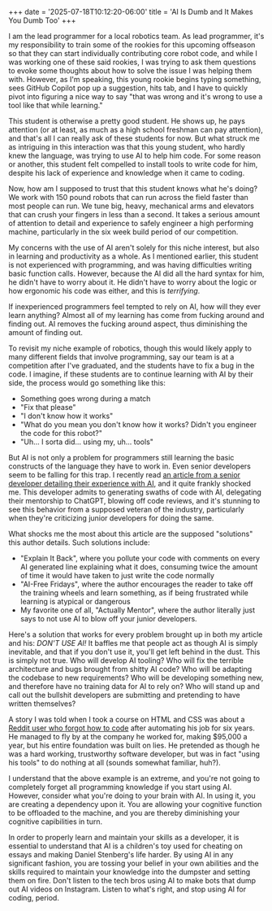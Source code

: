 +++
date = '2025-07-18T10:12:20-06:00'
title = 'AI Is Dumb and It Makes You Dumb Too'
+++

I am the lead programmer for a local robotics team. As lead programmer, it's my
responsibility to train some of the rookies for this upcoming offseason so that
they can start individually contributing core robot code, and while I was
working one of these said rookies, I was trying to ask them questions to evoke
some thoughts about how to solve the issue I was helping them with. However, as
I'm speaking, this young rookie begins typing something, sees GitHub Copilot pop
up a suggestion, hits tab, and I have to quickly pivot into figuring a nice way
to say "that was wrong and it's wrong to use a tool like that while learning."

This student is otherwise a pretty good student. He shows up, he pays attention
(or at least, as much as a high school freshman can pay attention), and that's
all I can really ask of these students for now. But what struck me as intriguing
in this interaction was that this young student, who hardly knew the language,
was trying to use AI to help him code. For some reason or another, this student
felt compelled to install tools to write code for him, despite his lack of
experience and knowledge when it came to coding.

Now, how am I supposed to trust that this student knows what he's doing? We work
with 150 pound robots that can run across the field faster than most people can
run. We tune big, heavy, mechanical arms and elevators that can crush your
fingers in less than a second. It takes a serious amount of attention to detail
and experience to safely engineer a high performing machine, particularly in the
six week build period of our competition.

My concerns with the use of AI aren't solely for this niche interest, but also
in learning and productivity as a whole. As I mentioned earlier, this student is
not experienced with programming, and was having difficulties writing basic
function calls. However, because the AI did all the hard syntax for him, he
didn't have to worry about it. He didn't have to worry about the logic or how
ergonomic his code was either, and this is <i>terrifying</i>.

If inexperienced programmers feel tempted to rely on AI, how will they ever
learn anything? Almost all of my learning has come from fucking around and
finding out. AI removes the fucking around aspect, thus diminishing the amount
of finding out.

To revisit my niche example of robotics, though this would likely apply to many
different fields that involve programming, say our team is at a competition
after I've graduated, and the students have to fix a bug in the code. I imagine,
if these students are to continue learning with AI by their side, the process
would go something like this:
- Something goes wrong during a match
- "Fix that please"
- "I don't know how it works"
- "What do you mean you don't know how it works? Didn't you engineer the code
  for this robot?"
- "Uh... I sorta did... using my, uh... tools"

But AI is not only a problem for programmers still learning the basic constructs
of the language they have to work in. Even senior developers seem to be falling
for this trap. I recently read [an article from a senior developer detailing
their experience with
AI](https://generativeai.pub/the-junior-developer-extinction-were-all-building-the-next-programming-dark-age-f66711c09f25),
and it quite frankly shocked me. This developer admits to generating swaths of
code with AI, delegating their mentorship to ChatGPT, blowing off code reviews,
and it's stunning to see this behavior from a supposed veteran of the industry,
particularly when they're criticizing junior developers for doing the same.

What shocks me the most about this article are the supposed "solutions" this
author details. Such solutions include:
- "Explain It Back", where you pollute your code with comments on every AI
generated line explaining what it does, consuming twice the amount of time it
would have taken to just write the code normally
- "AI-Free Fridays", where the author encourages the reader to take off the
training wheels and learn something, as if being frustrated while learning is
atypical or dangerous
- My favorite one of all, "Actually Mentor", where the author literally just
says to not use AI to blow off your junior developers.

Here's a solution that works for every problem brought up in both my article and
his: *DON'T USE AI!* It baffles me that people act as though AI is simply
inevitable, and that if you don't use it, you'll get left behind in the
dust. This is simply not true. Who will develop AI tooling? Who will fix the
terrible architecture and bugs brought from shitty AI code? Who will be adapting
the codebase to new requirements? Who will be developing something new, and
therefore have no training data for AI to rely on? Who will stand up and call
out the bullshit developers are submitting and pretending to have written
themselves?

A story I was told when I took a course on HTML and CSS was about a [Reddit user
who forgot how to
code](https://interestingengineering.com/culture/programmer-automates-job-6-years-boss-fires-finds)
after automating his job for six years. He managed to fly by at the company he
worked for, making $95,000 a year, but his entire foundation was built on
lies. He pretended as though he was a hard working, trustworthy software
developer, but was in fact "using his tools" to do nothing at all (sounds
somewhat familiar, huh?).

I understand that the above example is an extreme, and you're not going to
completely forget all programming knowledge if you start using AI. However,
consider what you're doing to your brain with AI. In using it, you are creating
a dependency upon it. You are allowing your cognitive function to be offloaded
to the machine, and you are thereby diminishing your cognitive capibilities in
turn.

In order to properly learn and maintain your skills as a developer, it is
essential to understand that AI is a children's toy used for cheating on essays
and making Daniel Stenberg's life harder. By using AI in any significant
fashion, you are tossing your belief in your own abilities and the skills
required to maintain your knowledge into the dumpster and setting them on
fire. Don't listen to the tech bros using AI to make bots that dump out AI
videos on Instagram. Listen to what's right, and stop using AI for coding,
period.
